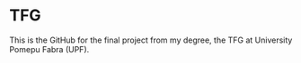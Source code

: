 # TFG
This is the GitHub for the final project from my degree, the TFG at University Pomepu Fabra (UPF). 

